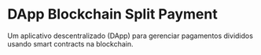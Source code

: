 # DApp Blockchain Split Payment

Um aplicativo descentralizado (DApp) para gerenciar pagamentos divididos usando smart contracts na blockchain.


